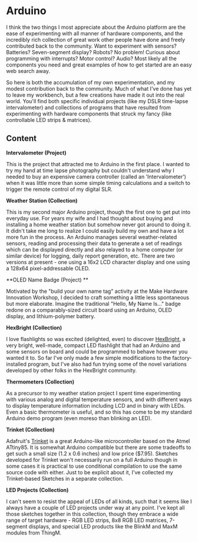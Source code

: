 Arduino
===============

I think the two things I most appreciate about the Arduino platform are the ease of experimenting with all manner of hardware components, and the incredibly rich collection of great work other people have done and freely contributed back to the community.  Want to experiment with sensors? Batteries? Seven-segment display? Robots? No problem!  Curious about programming with interrupts?  Motor control?  Audio?  Most likely all the components you need and great examples of how to get started are an easy web search away.

So here is both the accumulation of my own experimentation, and my modest contribution back to the community.  Much of what I've done has yet to leave my workbench, but a few creations have made it out into the real world.  You'll find both specific individual projects (like my DSLR time-lapse intervalometer) and collections of programs that have resulted from experimenting with hardware components that struck my fancy (like controllable LED strips & matrices). 

## Content

**Intervalometer (Project)**

This is the project that attracted me to Arduino in the first place.  I wanted to try my hand at time lapse photography but couldn't understand why I needed to buy an expensive camera controller (called an 'Intervalometer') when it was little more than some simple timing calculations and a switch to trigger the remote control of my digital SLR.

**Weather Station (Collection)**

This is my second major Arduino project, though the first one to get put into everyday use.  For years my wife and I had thought about buying and installing a home weather station but somehow never got around to doing it.  It didn't take me long to realize I could easily build my own and have a lot more fun in the process.  An Arduino manages several weather-related sensors, reading and processing their data to generate a set of readings which can be displayed directly and also relayed to a home computer (or similar device) for logging, daily report generation, etc. There are two versions at present - one using a 16x2 LCD character display and one using a 128x64 pixel-addressable OLED.

**OLED Name Badge (Project) **

Motivated by the "build your own name tag" activity at the Make Hardware Innovation Workshop, I decided to craft something a little less spontaneous but more elaborate. Imagine the traditional "Hello, My Name Is..." badge redone on a comparably-sized circuit board using an Arduino, OLED display, and lithium-polymer battery.

**HexBright (Collection)**

I love flashlights so was excited (delighted, even) to discover [HexBright](http://www.hexbright.com), a very bright, well-made, compact LED flashlight that had an Arduino and some sensors on board and could be programmed to behave however you wanted it to. So far I've only made a few simple modifications to the factory-installed program, but I've also had fun trying some of the novel variations developed by other folks in the HexBright community.

**Thermometers (Collection)**

As a precursor to my weather station project I spent time experimenting with various analog and digital temperature sensors, and with different ways to display temperature information including LCD and in binary with LEDs.  Even a basic thermometer is useful, and so this has come to be my standard Arduino demo program (even moreso than blinking an LED).

**Trinket (Collection)**

Adafruit's [Trinket](http://www.adafruit.com/products/1501) is a great Arduino-like microcontroller based on the Atmel ATtiny85.  It is somewhat Arduino compatible but there are some tradeoffs to get such a small size (1.2 x 0.6 inches) and low price ($7.95).  Sketches developed for Trinket won't necessarily run on a full Arduino though in some cases it is practical to use conditional compilation to use the same source code with either.  Just to be explicit about it, I've collected my Trinket-based Sketches in a separate collection.

**LED Projects (Collection)**

I can't seem to resist the appeal of LEDs of all kinds, such that it seems like I always have a couple of LED projects under way at any point.  I've kept all those sketches together in this collection, though they embrace a wide range of target hardware - RGB LED strips, 8x8 RGB LED matrices, 7-segment displays, and special LED products like the BlinkM and MaxM modules from ThingM.

